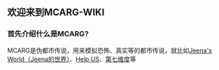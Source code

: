 ## 欢迎来到MCARG-WIKI

### 首先介绍什么是MCARG?
MCARG是伪都市传说，用来模拟恐怖、真实等的都市传说，就比如[Jeena's World（Jeena的世界）](https://www.bilibili.com/video/BV1tB4y1N7Nz)、[Help US](https://www.bilibili.com/video/BV1754y177qP)、[第七维度](https://www.bilibili.com/video/BV1H44y1L7LR)等


